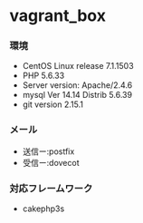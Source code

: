 # vagrant_box

### 環境
- CentOS Linux release 7.1.1503
- PHP 5.6.33
- Server version: Apache/2.4.6
- mysql  Ver 14.14 Distrib 5.6.39
- git version 2.15.1

### メール
- 送信ー:postfix
- 受信ー:dovecot

### 対応フレームワーク

- cakephp3s